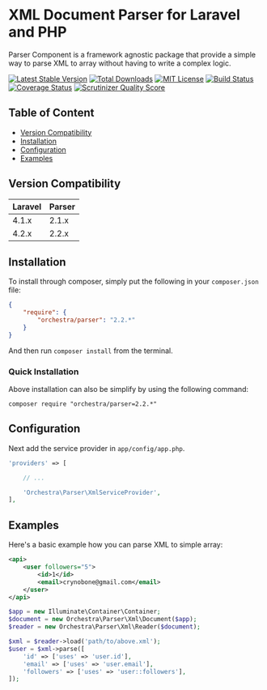 XML Document Parser for Laravel and PHP
==============

Parser Component is a framework agnostic package that provide a simple way to parse XML to array without having to write a complex logic.

[![Latest Stable Version](https://img.shields.io/github/release/orchestral/parser.svg?style=flat)](https://packagist.org/packages/orchestra/parser)
[![Total Downloads](https://img.shields.io/packagist/dt/orchestra/parser.svg?style=flat)](https://packagist.org/packages/orchestra/parser)
[![MIT License](https://img.shields.io/packagist/l/orchestra/parser.svg?style=flat)](https://packagist.org/packages/orchestra/parser)
[![Build Status](https://img.shields.io/travis/orchestral/parser/2.2.svg?style=flat)](https://travis-ci.org/orchestral/parser)
[![Coverage Status](https://img.shields.io/coveralls/orchestral/parser/2.2.svg?style=flat)](https://coveralls.io/r/orchestral/parser?branch=2.2)
[![Scrutinizer Quality Score](https://img.shields.io/scrutinizer/g/orchestral/parser/2.2.svg?style=flat)](https://scrutinizer-ci.com/g/orchestral/parser/)

## Table of Content

* [Version Compatibility](#version-compatibility)
* [Installation](#installation)
* [Configuration](#configuration)
* [Examples](#examples)

## Version Compatibility

Laravel    | Parser
:----------|:----------
 4.1.x     | 2.1.x
 4.2.x     | 2.2.x

## Installation

To install through composer, simply put the following in your `composer.json` file:

```json
{
    "require": {
        "orchestra/parser": "2.2.*"
    }
}
```

And then run `composer install` from the terminal.

### Quick Installation

Above installation can also be simplify by using the following command:

    composer require "orchestra/parser=2.2.*"

## Configuration

Next add the service provider in `app/config/app.php`.

```php
'providers' => [

    // ...

    'Orchestra\Parser\XmlServiceProvider',
],
```

## Examples

Here's a basic example how you can parse XML to simple array:

```xml
<api>
    <user followers="5">
        <id>1</id>
        <email>crynobone@gmail.com</email>
    </user>
</api>
```

```php
$app = new Illuminate\Container\Container;
$document = new Orchestra\Parser\Xml\Document($app);
$reader = new Orchestra\Parser\Xml\Reader($document);

$xml = $reader->load('path/to/above.xml');
$user = $xml->parse([
    'id' => ['uses' => 'user.id'],
    'email' => ['uses' => 'user.email'],
    'followers' => ['uses' => 'user::followers'],
]);
```
